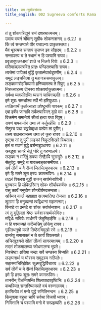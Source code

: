 ```yaml
---
title: राम-सुग्रीवसंवादः
title_english: 002 Sugreeva comforts Rama

---
```

<div class="audioEmbed"  caption="श्रीराम-हरिसीताराममूर्ति-घनपाठिभ्यां वचनम्" src="https://archive.org/download/Ramayana-recitation-Sriram-harisItArAmamUrti-Ghanapaati-v2/Kanda_6/Kanda_6_YK-002-Sugreeva_comforts_Rama.mp3"></div>

तं तु शोकपरिद्यूनं रामं दशरथात्मजम्।  
उवाच वचनं श्रीमान् सुग्रीवः शोकनाशनम् ॥ 6.2.1 ॥   
किं त्वं सन्तप्यसे वीर यथाऽन्यः प्राकृतस्तथा।  
मैवं भूस्त्यज सन्तापं कृतघ्न इव सौहृदम् ॥ 6.2.2 ॥   
सन्तापस्य च ते स्थानं न हि पश्यामि राघव।  
प्रवृत्तावुपलब्धायां ज्ञाते च निलये रिपोः ॥ 6.2.3 ॥   
मतिमाञ्छास्त्रवित् प्राज्ञः पण्डितश्चासि राघव।  
त्यजेमां पापिकां बुद्धिं कृतात्मेवार्थदूषणीम् ॥ 6.2.4 ॥   
समुद्रं लङ्घयित्वा तु महानक्रसमाकुलम्।  
लङ्कामारोहयिष्यामो हनिष्यामश्च ते रिपुम् ॥ 6.2.5 ॥   
निरुत्साहस्य दीनस्य शोकपर्याकुलात्मनः।  
सर्वथा व्यवसीदन्ति व्यसनं चाधिगच्छति ॥ 6.2.6 ॥   
इमे शूराः समर्थाश्च सर्वे नो हरियूथपाः।  
त्वत्प्रियार्थं कृतोत्साहाः प्रवेष्टुमपि पावकम् ॥ 6.2.7 ॥   
एषां हर्षेण जानामि तर्कश्चास्मिन् दृढो मम ॥ 6.2.8 ॥   
विक्रमेण समानेष्ये सीतां हत्वा यथा रिपुम्।  
रावणं पापकर्माणं तथा त्वं कर्तुमर्हसि ॥ 6.2.9 ॥   
सेतुरत्र यथा बद्ध्येद्यथा पश्येम तां पुरीम्।  
तस्य राक्षसराजस्य तथा त्वं कुरु राघव ॥ 6.2.10 ॥   
दृष्ट्वा तां तु पुरीं लङ्कां त्रिकूटशिखरे स्थिताम्।  
हतं च रावणं युद्धे दर्शनादुपधारय ॥ 6.2.11 ॥   
अबद्ध्वा सागरे सेतुं घोरे तु वरुणालये।  
लङ्का न मर्दितुं शक्या सेन्द्रैरपि सुरासुरैः ॥ 6.2.12 ॥   
सेतुर्बद्धः समुद्रे च यावल्लङ्कासमीपतः।  
सर्वं तीर्णं च वै सैन्यं जितमित्युपधारय ॥ 6.2.13 ॥   
इमे हि समरे शूरा हरयः कामरूपिणः ॥ 6.2.14 ॥   
तदलं विक्लवा बुद्धी राजन् सर्वार्थनाशिनी।  
पुरुषस्य हि लोकेऽस्मिन् शोकः शौर्यापकर्षणः ॥ 6.2.15 ॥   
यत्तु कार्यं मनुष्येण शौण्डीर्यमवलम्बता।  
अस्मिन् काले महाप्राज्ञ सत्त्वमातिष्ठ तेजसा ॥ 6.2.16 ॥   
शूराणां हि मनुष्याणां त्वद्विधानां महात्मनाम्।  
विनष्टे वा प्रनष्टे वा शोकः सर्वार्थनाशनः ॥ 6.2.17 ॥   
त्वं तु बुद्धिमतां श्रेष्ठः सर्वशास्त्रार्थकोविदः।  
मद्विधैः सचिवैः सार्धमरिं जेतुमिहार्हसि ॥ 6.2.18 ॥   
न हि पश्याम्यहं कञ्चित्त्रिषु लोकेषु राघव।  
गृहीतधनुषो यस्ते तिष्ठेदभिमुखो रणे ॥ 6.2.19 ॥   
वानरेषु समासक्तं न ते कार्यं विपत्स्यते।  
अचिराद्द्रक्ष्यसे सीतां तीर्त्वा सागरमक्षयम् ॥ 6.2.20 ॥   
तदलं शोकमालम्ब्य क्रोधमालम्ब भूपते।  
निश्चेष्टाः क्षत्रिया मन्दाः सर्वे चण्डस्य बिभ्यति ॥ 6.2.21 ॥   
लङ्घनार्थं च घोरस्य समुद्रस्य नदीपतेः।  
सहास्माभिरिहोपेतः सूक्ष्मबुद्धिर्विचारय ॥ 6.2.22 ॥   
सर्वं तीर्णं च मे सैन्यं जितमित्युपधारय ॥ 6.2.23 ॥   
इमे हि हरयः शूराः समरे कामरूपिणः।  
तानरीन् विधमिष्यन्ति शिलापादपवृष्टिभिः ॥ 6.2.24 ॥   
कथञ्चित् सन्तरिष्यामस्ते वयं वरुणालयम्।  
हतमित्येव तं मन्ये युद्धे समितिनन्दन ॥ 6.2.25 ॥   
किमुक्त्वा बहुधा चापि सर्वथा विजयी भवान्।  
निमित्तानि च पश्यामि मनो मे सम्प्रहृष्यति ॥ 6.2.26 ॥   